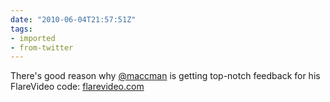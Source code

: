 ```yaml
---
date: "2010-06-04T21:57:51Z"
tags:
- imported
- from-twitter
---
```

There's good reason why [@maccman](/twitter/#/maccman) is getting top-notch feedback for his FlareVideo code: [flarevideo.com](https://web.archive.org/web/20101207104415/http://flarevideo.com/)

